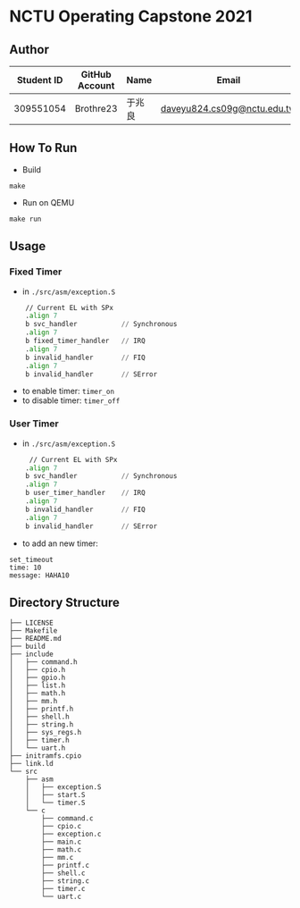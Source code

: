 # NCTU Operating Capstone 2021

## Author

| Student ID | GitHub Account | Name  | Email                       |
| -----------| -------------- | ----- | --------------------------- |
| 309551054  | Brothre23      | 于兆良 | daveyu824.cs09g@nctu.edu.tw |

## How To Run

- Build

 ~~~shell
 make
 ~~~

- Run on QEMU

 ~~~shell
 make run
 ~~~

## Usage

### Fixed Timer

- in `./src/asm/exception.S`

~~~asm
    // Current EL with SPx
    .align 7
    b svc_handler           // Synchronous
    .align 7
    b fixed_timer_handler   // IRQ
    .align 7
    b invalid_handler       // FIQ
    .align 7
    b invalid_handler       // SError
 ~~~

- to enable timer: `timer_on`
- to disable timer: `timer_off`

### User Timer

- in `./src/asm/exception.S`

~~~asm
     // Current EL with SPx
    .align 7
    b svc_handler           // Synchronous
    .align 7
    b user_timer_handler    // IRQ
    .align 7
    b invalid_handler       // FIQ
    .align 7
    b invalid_handler       // SError
~~~

- to add an new timer:

~~~shell
set_timeout
time: 10
message: HAHA10
~~~

## Directory Structure

~~~shell
├── LICENSE
├── Makefile
├── README.md
├── build
├── include
│   ├── command.h
│   ├── cpio.h
│   ├── gpio.h
│   ├── list.h
│   ├── math.h
│   ├── mm.h
│   ├── printf.h
│   ├── shell.h
│   ├── string.h
│   ├── sys_regs.h
│   ├── timer.h
│   └── uart.h
├── initramfs.cpio
├── link.ld
└── src
    ├── asm
    │   ├── exception.S
    │   ├── start.S
    │   └── timer.S
    └── c
        ├── command.c
        ├── cpio.c
        ├── exception.c
        ├── main.c
        ├── math.c
        ├── mm.c
        ├── printf.c
        ├── shell.c
        ├── string.c
        ├── timer.c
        └── uart.c
~~~
